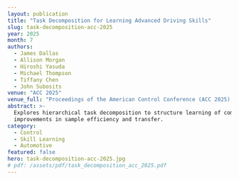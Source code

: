 ```yaml
---
layout: publication
title: "Task Decomposition for Learning Advanced Driving Skills"
slug: task-decomposition-acc-2025
year: 2025
month: 7
authors:
  - James Dallas
  - Allison Morgan
  - Hiroshi Yasuda
  - Michael Thompson
  - Tiffany Chen
  - John Subosits
venue: "ACC 2025"
venue_full: "Proceedings of the American Control Conference (ACC 2025), pp. 4023–4030"
abstract: >-
  Explores hierarchical task decomposition to structure learning of complex performance-driving behaviors and reports
  improvements in sample efficiency and transfer.
category:
  - Control
  - Skill Learning
  - Automotive
featured: false
hero: task-decomposition-acc-2025.jpg
# pdf: /assets/pdf/task_decomposition_acc_2025.pdf
---
```

















